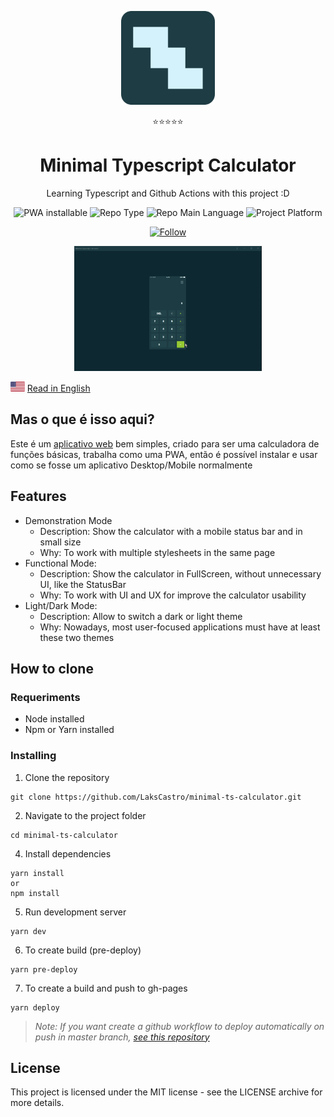 <p align="center">
  <img src="./public/favicon.png" width="150" alt="Project Logo">
  <p align="center">⭐⭐⭐⭐⭐</p> 
  <h1 align="center">Minimal Typescript Calculator</h1>
  <p align="center">Learning Typescript and Github Actions with this project :D</p>
  <p align="center">
    <img src="https://img.shields.io/badge/PWA-installable-success" alt="PWA installable" />
    <img src="https://img.shields.io/badge/type-project-orange" alt="Repo Type" />
    <img src="https://img.shields.io/badge/language-typescript-blue" alt="Repo Main Language" />
    <img src="https://img.shields.io/badge/platform-web-yellow" alt="Project Platform" />
  </p>
  <p align="center">
    <a href="https://twitter.com/lakscastro" target="_blank">
      <img src="https://img.shields.io/twitter/url?label=Follow%20%40LakCastro&logo=twitter&url=https%3A%2F%2Fwww.twitter.com%2Flakscastro%2F" alt="Follow" />
    </a>
  </p>
</p>
<p align="center">
  <img src="/src/assets/calculator-gif.gif" alt="Demo Image" height="200" />
</p>

<p>
  <img src="./src/assets/en.png" alt="Portuguese" height="16" />
  <a href="https://github.com/LaksCastro/minimal-ts-calculator/blob/master/README-ptbr.md">Read in English</a>
</p>

## Mas o que é isso aqui?
Este é um [aplicativo web](https://lakscastro.github.io/minimal-ts-calculator) bem simples, criado para ser uma calculadora de funções básicas, trabalha como uma PWA, então é possível instalar e usar como se fosse um aplicativo Desktop/Mobile normalmente

## Features
- Demonstration Mode
  - Description: Show the calculator with a mobile status bar and in small size
  - Why: To work with multiple stylesheets in the same page
- Functional Mode:
  - Description: Show the calculator in FullScreen, without unnecessary UI, like the StatusBar
  - Why: To work with UI and UX for improve the calculator usability
- Light/Dark Mode:
  - Description: Allow to switch a dark or light theme
  - Why: Nowadays, most user-focused applications must have at least these two themes

## How to clone
### Requeriments
- Node installed
- Npm or Yarn installed

### Installing
1. Clone the repository
```
git clone https://github.com/LaksCastro/minimal-ts-calculator.git
```

2. Navigate to the project folder
```
cd minimal-ts-calculator
```

4. Install dependencies
```
yarn install
or
npm install
```

5. Run development server
```
yarn dev
```

6. To create build (pre-deploy)
```
yarn pre-deploy
```

7. To create a build and push to gh-pages
```
yarn deploy
```

> *_Note: If you want create a github workflow to deploy automatically on push in master branch, [see this repository](https://github.com/peaceiris/actions-hugo)_*

## License
This project is licensed under the MIT license - see the LICENSE archive for more details.
